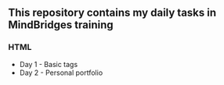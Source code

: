 <h2>This repository contains my daily tasks in MindBridges training</h2>
<h3>HTML</h3>
<ul>
  <li>Day 1 - Basic tags</li>
  <li>Day 2 - Personal portfolio</li>
</ul>
